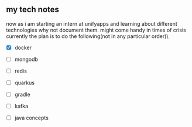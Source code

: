 ## my tech notes

now as i am starting an intern at unifyapps and learning about different technologies why not document them. might come handy in times of crisis \
currently the plan is to do the following(not in any particular order)\
- [x] docker
- [ ] mongodb
- [ ] redis
- [ ] quarkus
- [ ] gradle
- [ ] kafka
- [ ] java concepts

